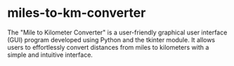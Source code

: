 # miles-to-km-converter
The "Mile to Kilometer Converter" is a user-friendly graphical user interface (GUI) program developed using Python and the tkinter module. It allows users to effortlessly convert distances from miles to kilometers with a simple and intuitive interface.
